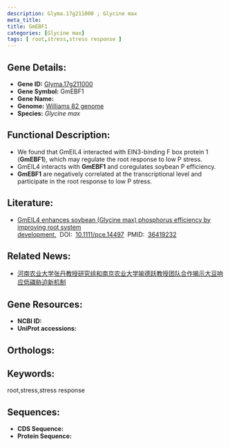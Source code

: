 ```yaml
---
description: Glyma.17g211000 ; Glycine max
meta_title:
title: GmEBF1
categories: [Glycine max]
tags: [ root,stress,stress response ]
---
```


## Gene Details:
- **Gene ID:**	[Glyma.17g211000]()
- **Gene Symbol:** GmEBF1
- **Gene Name:** 
- **Genome:** [Williams 82 genome]()
- **Species:** *Glycine max*

## Functional Description:
   - We found that GmEIL4 interacted with EIN3-binding F box protein 1 (**GmEBF1**), which may regulate the root response to low P stress.
   - GmEIL4 interacts with **GmEBF1** and coregulates soybean P efficiency.
   - **GmEBF1** are negatively correlated at the transcriptional level and participate in the root response to low P stress.

## Literature:
   - [GmEIL4 enhances soybean (Glycine max) phosphorus efficiency by improving root system development.]( https://onlinelibrary.wiley.com/doi/10.1111/pce.14497)&nbsp;&nbsp;DOI:&nbsp;&nbsp;[10.1111/pce.14497](https://onlinelibrary.wiley.com/doi/10.1111/pce.14497)&nbsp;&nbsp;PMID:&nbsp;&nbsp;[36419232](https://pubmed.ncbi.nlm.nih.gov/36419232/)

## Related News:
   - [河南农业大学张丹教授研究组和南京农业大学喻德跃教授团队合作揭示大豆响应低磷胁迫新机制](https://mp.weixin.qq.com/s?__biz=MzIyOTY2NDYyNQ==&mid=2247559349&idx=1&sn=2d9edee35e9c3af915afef8f498fbe1f&chksm=e8bc9aabdfcb13bdc1cad3b17565f4c391b154f4619f92fb9f38abc7a656a8039868dd43fffb&scene=27#wechat_redirect)

## Gene Resources:
- **NCBI ID:** [](https://www.ncbi.nlm.nih.gov/gene/?term=)
- **UniProt accessions:** [](https://www.uniprot.org/uniprotkb//entry)

## Orthologs:


## Keywords:
root,stress,stress response

## Sequences:
- **CDS Sequence:**
- **Protein Sequence:**
